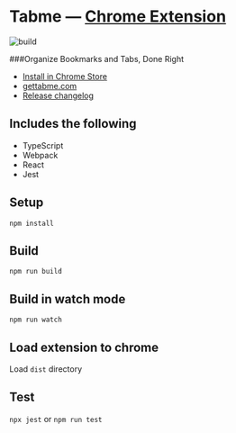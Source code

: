 # Tabme — [Chrome Extension](https://chromewebstore.google.com/detail/tabme/jnhiookaaldadiimlgncedhkpmhlmmip)
![build](https://github.com/chibat/chrome-extension-typescript-starter/workflows/build/badge.svg)

###Organize Bookmarks and Tabs, Done Right
- [Install in Chrome Store](https://chromewebstore.google.com/detail/tabme/jnhiookaaldadiimlgncedhkpmhlmmip)
- [gettabme.com](https://gettabme.com)
- [Release changelog](https://gettabme.com)


## Includes the following

* TypeScript
* Webpack
* React
* Jest

## Setup

```
npm install
```


## Build

```
npm run build
```

## Build in watch mode

```
npm run watch
```

## Load extension to chrome

Load `dist` directory

## Test
`npx jest` or `npm run test`
